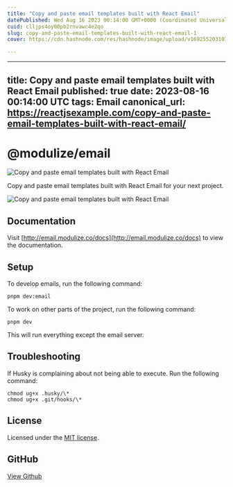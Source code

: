 ```yaml
---
title: "Copy and paste email templates built with React Email"
datePublished: Wed Aug 16 2023 00:14:00 GMT+0000 (Coordinated Universal Time)
cuid: clljps4oy00pb2rnvawc4e2qo
slug: copy-and-paste-email-templates-built-with-react-email-1
cover: https://cdn.hashnode.com/res/hashnode/image/upload/v1692552031074/3b94ae9d-eff1-4267-b991-2f6f4aa8ed85.jpeg

---
```


---
title: Copy and paste email templates built with React Email
published: true
date: 2023-08-16 00:14:00 UTC
tags: Email
canonical_url: https://reactjsexample.com/copy-and-paste-email-templates-built-with-react-email/
---

# @modulize/email
 ![Copy and paste email templates built with React Email](https://cdn.hashnode.com/res/hashnode/image/upload/v1692552031074/3b94ae9d-eff1-4267-b991-2f6f4aa8ed85.jpeg)

Copy and paste email templates built with React Email for your next project.

![Copy and paste email templates built with React Email](https://cdn.hashnode.com/res/hashnode/image/upload/v1692552032326/c40e536e-6cfb-4bd9-addd-e5f63aacd816.jpeg)

## Documentation

Visit [http://email.modulize.co/docs](http://email.modulize.co/docs) to view the documentation.

## Setup

To develop emails, run the following command:

```
pnpm dev:email
```

To work on other parts of the project, run the following command:

```
pnpm dev
```

This will run everything except the email server.

## Troubleshooting

If Husky is complaining about not being able to execute. Run the following command:

```
chmod ug+x .husky/\*
chmod ug+x .git/hooks/\*
```

## License

Licensed under the [MIT license](https://github.com/modulize-org/email/blob/main/LICENSE.md).

## GitHub

[View Github](https://github.com/modulize-org/email?ref=reactjsexample.com)